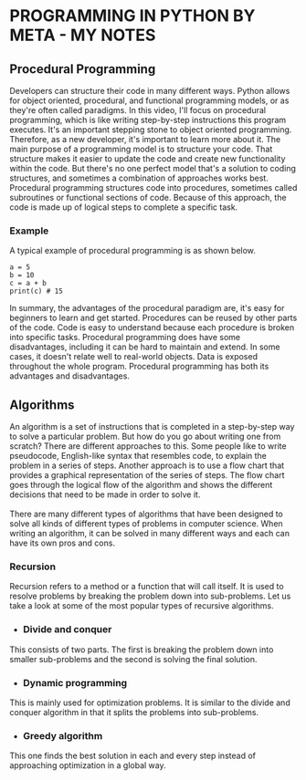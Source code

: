 # PROGRAMMING IN PYTHON BY META - MY NOTES
## Procedural Programming
Developers can structure their code in many different ways. Python allows for object oriented, procedural, and functional programming models, or as they're often called paradigms. In this video, I'll focus on procedural programming, which is like writing step-by-step instructions this program executes. It's an important stepping stone to object oriented programming. Therefore, as a new developer, it's important to learn more about it. The main purpose of a programming model is to structure your code. That structure makes it easier to update the code and create new functionality within the code. But there's no one perfect model that's a solution to coding structures, and sometimes a combination of approaches works best. Procedural programming structures code into procedures, sometimes called subroutines or functional sections of code. Because of this approach, the code is made up of logical steps to complete a specific task.

### Example
A typical example of procedural programming is as shown below.
```
a = 5
b = 10
c = a + b 
print(c) # 15
````
In summary, the advantages of the procedural paradigm are, it's easy for beginners to learn and get started. Procedures can be reused by other parts of the code. Code is easy to understand because each procedure is broken into specific tasks. Procedural programming does have some disadvantages, including it can be hard to maintain and extend. In some cases, it doesn't relate well to real-world objects. Data is exposed throughout the whole program. Procedural programming has both its advantages and disadvantages. 

## Algorithms

An algorithm is a set of instructions that is completed in a step-by-step way to solve a particular problem. But how do you go about writing one from scratch? There are different approaches to this. Some people like to write pseudocode, English-like syntax that resembles code, to explain the problem in a series of steps. Another approach is to use a flow chart that provides a graphical representation of the series of steps. The flow chart goes through the logical flow of the algorithm and shows the different decisions that need to be made in order to solve it.
<br>
<br>
There are many different types of algorithms that have been designed to solve all kinds of different types of problems in computer science. When writing an algorithm, it can be solved in many different ways and each can have its own pros and cons. 

### Recursion
Recursion refers to a method or a function that will call itself. It is used to resolve problems by breaking the problem down into sub-problems. Let us take a look at some of the most popular types of recursive algorithms.

- ### Divide and conquer
This consists of two parts. The first is breaking the problem down into smaller sub-problems and the second is solving the final solution.

- ### Dynamic programming
This is mainly used for optimization problems. It is similar to the divide and conquer algorithm in that it splits the problems into sub-problems.

- ### Greedy algorithm
This one finds the best solution in each and every step instead of approaching optimization in a global way.